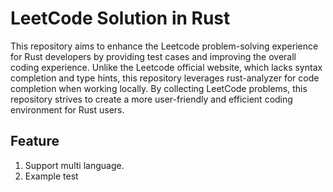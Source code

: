 # LeetCode Solution in Rust
This repository aims to enhance the Leetcode problem-solving experience for Rust developers by providing test cases and improving the overall coding experience. Unlike the Leetcode official website, which lacks syntax completion and type hints, this repository leverages rust-analyzer for code completion when working locally. By collecting LeetCode problems, this repository strives to create a more user-friendly and efficient coding environment for Rust users. 

## Feature
1. Support multi language.
2. Example test